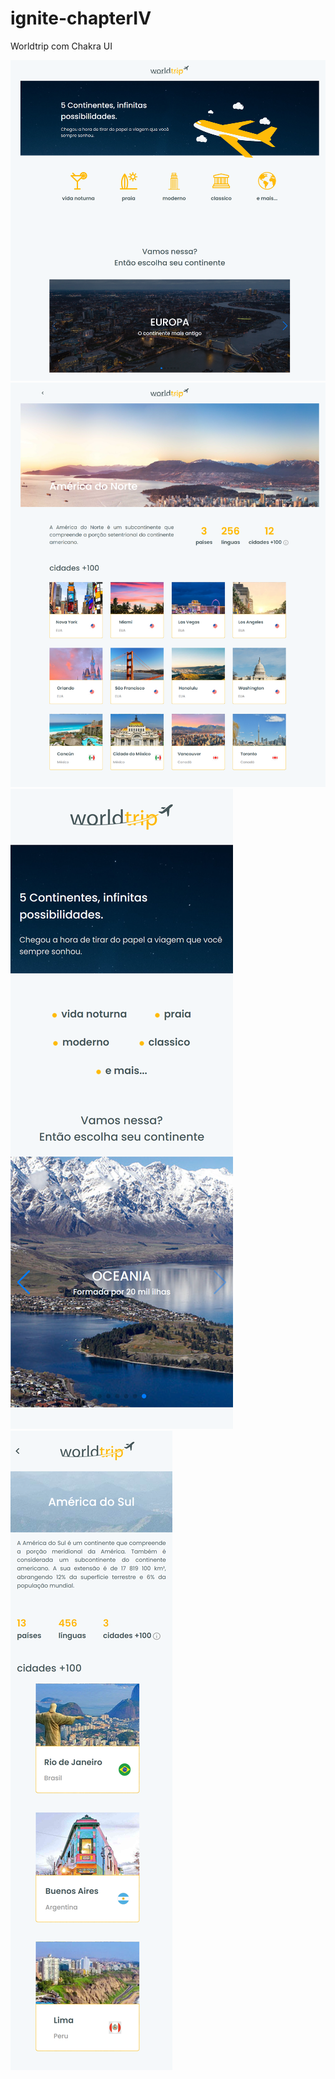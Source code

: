 # ignite-chapterIV
Worldtrip com Chakra UI

![ScreenShot](https://github.com/brunafinSD/ignite-chapterIV-desafio-01/blob/main/src/web-inicio.png?raw=true)
![ScreenShot](https://github.com/brunafinSD/ignite-chapterIV-desafio-01/blob/main/src/web-continente.png?raw=true)
![ScreenShot](https://github.com/brunafinSD/ignite-chapterIV-desafio-01/blob/main/src/mobile-inicio.png?raw=true)
![ScreenShot](https://github.com/brunafinSD/ignite-chapterIV-desafio-01/blob/main/src/mobile-continente.png?raw=true)